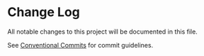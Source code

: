 # Change Log

All notable changes to this project will be documented in this file.

See [Conventional Commits](https://conventionalcommits.org) for commit guidelines.
